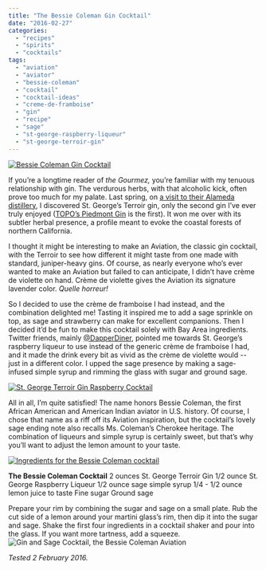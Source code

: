 ```yaml
---
title: "The Bessie Coleman Gin Cocktail"
date: "2016-02-27"
categories: 
  - "recipes"
  - "spirits"
  - "cocktails"
tags: 
  - "aviation"
  - "aviator"
  - "bessie-coleman"
  - "cocktail"
  - "cocktail-ideas"
  - "creme-de-framboise"
  - "gin"
  - "recipe"
  - "sage"
  - "st-george-raspberry-liqueur"
  - "st-george-terroir-gin"
---
```


[![Bessie Coleman Gin Cocktail](http://s3.amazonaws.com/thegourmez-wpmedia/2016/02/Bessie-Coleman-02-333x500.jpg)](http://s3.amazonaws.com/thegourmez-wpmedia/2016/02/Bessie-Coleman-02.jpg)

If you’re a longtime reader of _the Gourmez,_ you’re familiar with my tenuous relationship with gin. The verdurous herbs, with that alcoholic kick, often prove too much for my palate. Last spring, on [a visit to their Alameda distillery](http://thegourmez.com/2015/08/05/st-george-spirits-tasting-room/), I discovered St. George’s Terroir gin, only the second gin I’ve ever truly enjoyed ([TOPO’s Piedmont Gin](http://thegourmez.com/2013/10/17/topo-piedmont-gin/) is the first). It won me over with its subtler herbal presence, a profile meant to evoke the coastal forests of northern California.

I thought it might be interesting to make an Aviation, the classic gin cocktail, with the Terroir to see how different it might taste from one made with standard, juniper-heavy gins. Of course, as nearly everyone who’s ever wanted to make an Aviation but failed to can anticipate, I didn’t have crème de violette on hand. Crème de violette gives the Aviation its signature lavender color. _Quelle horreur!_

So I decided to use the crème de framboise I had instead, and the combination delighted me! Tasting it inspired me to add a sage sprinkle on top, as sage and strawberry can make for excellent companions. Then I decided it’d be fun to make this cocktail solely with Bay Area ingredients. Twitter friends, mainly [@DapperDiner](https://twitter.com/thedapperdiner), pointed me towards St. George’s raspberry liqueur to use instead of the generic crème de framboise I had, and it made the drink every bit as vivid as the crème de violette would -- just in a different color. I upped the sage presence by making a sage-infused simple syrup and rimming the glass with sugar and ground sage.

[![St. George Terroir Gin Raspberry Cocktail](http://s3.amazonaws.com/thegourmez-wpmedia/2016/02/Bessie-Coleman-03-500x430.jpg)](http://s3.amazonaws.com/thegourmez-wpmedia/2016/02/Bessie-Coleman-03.jpg)

All in all, I’m quite satisfied! The name honors Bessie Coleman, the first African American and American Indian aviator in U.S. history. Of course, I chose that name as a riff off its Aviation inspiration, but the cocktail’s lovely sage ending note also recalls Ms. Coleman’s Cherokee heritage. The combination of liqueurs and simple syrup is certainly sweet, but that’s why you’ll want to adjust the lemon amount to your taste.

[![Ingredients for the Bessie Coleman cocktail](http://s3.amazonaws.com/thegourmez-wpmedia/2016/02/Bessie-Coleman-04-333x500.jpg)](http://s3.amazonaws.com/thegourmez-wpmedia/2016/02/Bessie-Coleman-04.jpg)

**The Bessie Coleman Cocktail** 2 ounces St. George Terroir Gin 1/2 ounce St. George Raspberry Liqueur 1/2 ounce sage simple syrup 1/4 - 1/2 ounce lemon juice to taste Fine sugar Ground sage

Prepare your rim by combining the sugar and sage on a small plate. Rub the cut side of a lemon around your martini glass’s rim, then dip it into the sugar and sage. Shake the first four ingredients in a cocktail shaker and pour into the glass. If you want more tartness, add a squeeze.![Gin and Sage Cocktail, the Bessie Coleman Aviation](http://s3.amazonaws.com/thegourmez-wpmedia/2016/02/Bessie-Coleman-01.jpg)

_Tested 2 February 2016._
